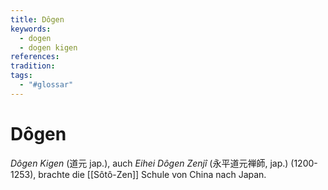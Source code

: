 ```yaml
---
title: Dôgen
keywords:
  - dogen
  - dogen kigen
references: 
tradition: 
tags:
  - "#glossar"
---
```

# Dôgen

_Dôgen Kigen_ (道元 jap.), auch _Eihei Dôgen Zenjî_ (永平道元禅師, jap.) (1200-1253), brachte die [[Sôtô-Zen]] Schule von China nach Japan.